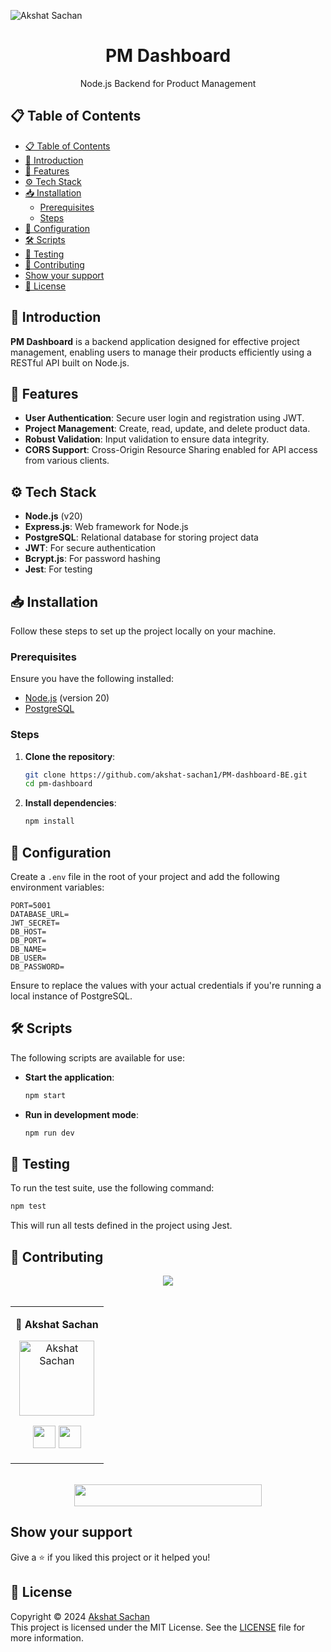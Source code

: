 <p align="center">

 ![Akshat Sachan](https://drive.google.com/uc?id=1ytvxXV_6FFZzt71OToGbZ9c4I0TOpwhQ)
  
</p>

<div align="center">
    <h1>PM Dashboard</h1>
    <p>Node.js Backend for Product Management</p>
</div>

## 📋 Table of Contents

- [📋 Table of Contents](#-table-of-contents)
- [🤖 Introduction](#-introduction)
- [🔋 Features](#-features)
- [⚙️ Tech Stack](#️-tech-stack)
- [📥 Installation](#-installation)
  - [Prerequisites](#prerequisites)
  - [Steps](#steps)
- [🔧 Configuration](#-configuration)
- [🛠️ Scripts](#️-scripts)
- [🧪 Testing](#-testing)
- [🤝 Contributing](#-contributing)
- [Show your support](#show-your-support)
- [📜 License](#-license)

## <a name="introduction">🤖 Introduction</a>
**PM Dashboard** is a backend application designed for effective project management, enabling users to manage their products efficiently using a RESTful API built on Node.js. 

## <a name="features">🔋 Features</a>
- **User Authentication**: Secure user login and registration using JWT.
- **Project Management**: Create, read, update, and delete product data.
- **Robust Validation**: Input validation to ensure data integrity.
- **CORS Support**: Cross-Origin Resource Sharing enabled for API access from various clients.

## <a name="tech-stack">⚙️ Tech Stack</a>
- **Node.js** (v20)
- **Express.js**: Web framework for Node.js
- **PostgreSQL**: Relational database for storing project data
- **JWT**: For secure authentication
- **Bcrypt.js**: For password hashing
- **Jest**: For testing

## <a name="installation">📥 Installation</a>
Follow these steps to set up the project locally on your machine.

### <a name="prerequisites">Prerequisites</a>
Ensure you have the following installed:
- [Node.js](https://nodejs.org/) (version 20)
- [PostgreSQL](https://www.postgresql.org/)

### <a name="steps">Steps</a>
1. **Clone the repository**:
   ```bash
   git clone https://github.com/akshat-sachan1/PM-dashboard-BE.git
   cd pm-dashboard
   ```

2. **Install dependencies**:
   ```bash
   npm install
   ```

## <a name="configuration">🔧 Configuration</a>
Create a `.env` file in the root of your project and add the following environment variables:

```env
PORT=5001
DATABASE_URL=
JWT_SECRET=
DB_HOST=
DB_PORT=
DB_NAME=
DB_USER=
DB_PASSWORD=
```

Ensure to replace the values with your actual credentials if you're running a local instance of PostgreSQL.

## <a name="scripts">🛠️ Scripts</a>
The following scripts are available for use:

- **Start the application**:
   ```bash
   npm start
   ```

- **Run in development mode**:
   ```bash
   npm run dev
   ```

## <a name="testing">🧪 Testing</a>
To run the test suite, use the following command:

```bash
npm test
```

This will run all tests defined in the project using Jest.

## <a name="contributing">🤝 Contributing</a>
<div align="center"> 
  <img src="https://img.shields.io/badge/Contributors-seashell?logo=Microsoft%20Teams&style=for-the-badge" /> 
</div>
<br>

<div align="center"> 
  <table>
<tr align="center">

<td>

👤 **Akshat Sachan**

<p align="center">
<img src = "https://avatars.githubusercontent.com/cryptocoderas"  height="120" alt="Akshat Sachan">
</p>
<p align="center">
<a href = "https://github.com/cryptocoderas">
<img src = "http://www.iconninja.com/files/241/825/211/round-collaboration-social-github-code-circle-network-icon.svg" 
width="36" height = "36"/></a>
<a href = "https://www.linkedin.com/in/akshat-sachan-58b2921ab/">
<img src = "http://www.iconninja.com/files/863/607/751/network-linkedin-social-connection-circular-circle-media-icon.svg" width="36" height="36"/>
</a>
</p>
</td>

</tr>
</table>
</div>
<br>
  
<div align="center">
  <img src="https://img.shields.io/badge/Please%20'star',%20if%20you%20like%20it-blue?logo=Starship&style=for-the-badge" width="300" height="35"/>
</div>
 
## <a name="show-your-support">Show your support</a>

Give a ⭐️ if you liked this project or it helped you!

## <a name="license">📜 License</a>

Copyright © 2024 [Akshat Sachan](https://github.com/CryptocoderAS)<br />
This project is licensed under the MIT License. See the [LICENSE](LICENSE) file for more information.

